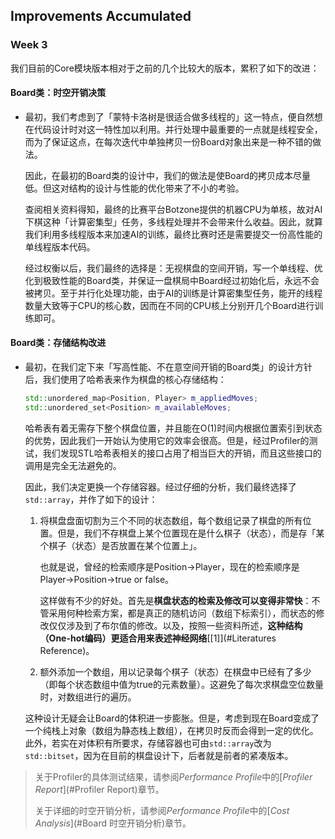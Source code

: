 ## Improvements Accumulated

### Week 3

我们目前的Core模块版本相对于之前的几个比较大的版本，累积了如下的改进：

#### Board类：时空开销决策

* 最初，我们考虑到了「蒙特卡洛树是很适合做多线程的」这一特点，便自然想在代码设计时对这一特性加以利用。并行处理中最重要的一点就是线程安全，而为了保证这点，在每次迭代中单独拷贝一份Board对象出来是一种不错的做法。

  因此，在最初的Board类的设计中，我们的做法是使Board的拷贝成本尽量低。但这对结构的设计与性能的优化带来了不小的考验。

  查阅相关资料得知，最终的比赛平台Botzone提供的机器CPU为单核，故对AI下棋这种「计算密集型」任务，多线程处理并不会带来什么收益。因此，就算我们利用多线程版本来加速AI的训练，最终比赛时还是需要提交一份高性能的单线程版本代码。

  经过权衡以后，我们最终的选择是：无视棋盘的空间开销，写一个单线程、优化到极致性能的Board类，并保证一盘棋局中Board经过初始化后，永远不会被拷贝。至于并行化处理功能，由于AI的训练是计算密集型任务，能开的线程数量大致等于CPU的核心数，因而在不同的CPU核上分别开几个Board进行训练即可。

#### Board类：存储结构改进

* 最初，在我们定下来「写高性能、不在意空间开销的Board类」的设计方针后，我们使用了哈希表来作为棋盘的核心存储结构：

    ```cpp
    std::unordered_map<Position, Player> m_appliedMoves;
    std::unordered_set<Position> m_availableMoves;
    ```

    哈希表有着无需存下整个棋盘位置，并且能在O(1)时间内根据位置索引到状态的优势，因此我们一开始认为使用它的效率会很高。但是，经过Profiler的测试，我们发现STL哈希表相关的接口占用了相当巨大的开销，而且这些接口的调用是完全无法避免的。

    因此，我们决定更换一个存储容器。经过仔细的分析，我们最终选择了`std::array`，并作了如下的设计：

    1. 将棋盘盘面切割为三个不同的状态数组，每个数组记录了棋盘的所有位置。但是，我们不存棋盘上某个位置现在是什么棋子（状态），而是存「某个棋子（状态）是否放置在某个位置上」。

       也就是说，曾经的检索顺序是Position->Player，现在的检索顺序是Player->Position->true or false。

       这样做有不少的好处。首先是**棋盘状态的检索及修改可以变得非常快**：不管采用何种检索方案，都是真正的随机访问（数组下标索引），而状态的修改仅仅涉及到了布尔值的修改。以及，按照一些资料所述，**这种结构（One-hot编码）更适合用来表述神经网络**[[1]](#Literatures Reference)。

    2. 额外添加一个数组，用以记录每个棋子（状态）在棋盘中已经有了多少（即每个状态数组中值为true的元素数量）。这避免了每次求棋盘空位数量时，对数组进行的遍历。

    这种设计无疑会让Board的体积进一步膨胀。但是，考虑到现在Board变成了一个纯栈上对象（数组为静态栈上数组），在拷贝时反而会得到一定的优化。此外，若实在对体积有所要求，存储容器也可由`std::array`改为`std::bitset`，因为在目前的棋盘设计下，后者就是前者的紧凑版本。

> 关于Profiler的具体测试结果，请参阅*Performance Profile*中的[*Profiler Report*](#Profiler Report)章节。
>
> 关于详细的时空开销分析，请参阅*Performance Profile*中的[*Cost Analysis*](#Board 时空开销分析)章节。